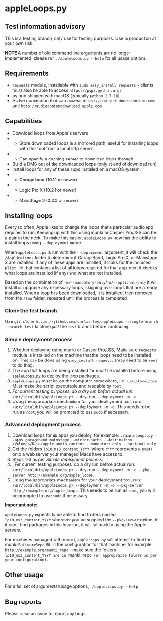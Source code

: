 # appleLoops.py

## Test information advisory
This is a testing branch, only use for testing purposes. Use in production at your own risk.

**NOTE** A number of old command line arguments are no longer implemented, please run `./appleLoops.py --help` for all usage options.

## Requirements
- `requests` module, installable with `sudo easy_install requests` - clients must also be able to access `https://pypi.python.org/`
- python shipped with macOS (typically `python 2.7.10`)
- Active connection that can access `https://raw.githubusercontent.com` and `http://audiocontentdownload.apple.com`

## Capabilities
- Download loops from Apple's servers
- - Store downloaded loops in a mirrored path, useful for installing loops with this tool from a local http server.
- - Can specify a caching server to download loops through
- Build a DMG out of the downloaded loops (only at end of download run)
- Install loops for any of these apps installed on a macOS system:
- - GarageBand (10.1.1 or newer)
- - Logic Pro X (10.2.1 or newer)
- - MainStage 3 (3.2.3 or newer)

## Installing loops
Every so often, Apple likes to change the loops that a particular audio app requires to run. Keeping up with this using munki or Casper Pro/JSS can be a pain in the neck. To make this easier, `appleLoops.py` now has the ability to install loops using `--deployment` mode.

When `appleLoops.py` is run with the `--deployment` argument, it will check the `/Applications` folder to determine if GarageBand, Logic Pro X, or Mainstage 3 are installed. If any of these apps are installed, it looks for the included `plist` file that contains a list of all loops required for that app, next it checks what loops are installed (if any) and what are not installed.

Based on the combination of `-m/--mandatory-only`/`-o/--optional-only` it will install or upgrade any necessary loops, skipping over loops that are already installed.
When a loop has been downloaded, it is installed, then removed from the `/tmp` folder, repeated until the process is completed.


### Clone the test branch
Use `git clone https://github.com/carlashley/appleLoops --single-branch --branch test` to clone _just_ the `test` branch before continuing.

### Simple deployment process
1. Whether deploying using munki or Casper Pro/JSS, Make sure `requests` module is installed on the machine that the loops need to be installed on. This can be done using `easy_install requests` (may need to be `root` to do this).
2. The app that loops are being installed for _must_ be installed before using `appleLoops.py` to deploy the loop packages.
3. `appleLoops.py` must be on the computer somewhere, i.e. `/usr/local/bin`. Must make the script executable and readable by `root`.
4. _For current testing purposes, do a dry run before actual run:_ `/usr/local/bin/appleLoops.py --dry-run --deployment -m -o`.
5. Using the appropriate mechanism for your deployment tool, run: `/usr/local/bin/appleLoops.py --deployment -m -o`. This needs to be run as `root`, you will be prompted to use `sudo` if necessary.

### Advanced deployment process
1. Download loops for _all_ apps you deploy, for example: ```./appleLoops.py --apps garageband mainstage --mirror-paths --destination /Volumes/Data/apple_audio_content --mandatory-only --optional-only```
2. Get the folders `lp10_ms3_content_YYYY` (where `YYYY` represents a year) onto a web server your managed Macs have access to.
3. Steps 1-3 as per _Simple deployment process_.
4. _For current testing purposes, do a dry run before actual run: `/usr/local/bin/appleLoops.py --dry-run --deployment -m -o --pkg-server http://example.org/apple_loops`.
5. Using the appropriate mechanism for your deployment tool, run: `/usr/local/bin/appleLoops.py --deployment -m -o --pkg-server http://example.org/apple_loops`. This needs to be run as `root`, you will be prompted to use `sudo` if necessary.

**Important note:**

`appleLoops.py` expects to be able to find folders named `lp10_ms3_content_YYYY` wherever you've supplied the `--pkg-server` option, if it can't find packages in this location, it will fallback to using the Apple servers.

For machines managed with munki, `appleLoops.py` will attempt to find the munki `SoftwareRepoURL` in the configuration for that machine, for example `http://example.org/munki_repo` - make sure the folders `lp10_ms3_content_YYYY are in `munki_repo` (or appropraite folder as per your configuration).`

## Other usage
For a full set of arguments/usage options, `./appleLoops.py --help`


## Bug reports
Please raise an issue to report any bugs.

